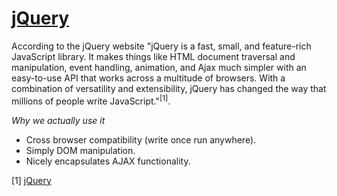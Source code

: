 # [jQuery](https://jquery.com/)

According to the jQuery website "jQuery is a fast, small, and feature-rich JavaScript library. It makes things like HTML document traversal and manipulation, event handling, animation, and Ajax much simpler with an easy-to-use API that works across a multitude of browsers. With a combination of versatility and extensibility, jQuery has changed the way that millions of people write JavaScript."<sup>[1]</sup>.

*Why we actually use it*

* Cross browser compatibility (write once run anywhere).
* Simply DOM manipulation.
* Nicely encapsulates AJAX functionality.

[1] [jQuery](https://jquery.com/)
